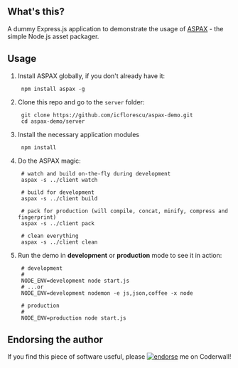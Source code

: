 ## What's this?
A dummy Express.js application to demonstrate the usage of [ASPAX](http://aspax.github.io) - the simple Node.js asset packager.

## Usage

1. Install ASPAX globally, if you don't already have it:

        npm install aspax -g

2. Clone this repo and go to the `server` folder:

        git clone https://github.com/icflorescu/aspax-demo.git
        cd aspax-demo/server

3. Install the necessary application modules

        npm install

4. Do the ASPAX magic:

        # watch and build on-the-fly during development
        aspax -s ../client watch

        # build for development
        aspax -s ../client build

        # pack for production (will compile, concat, minify, compress and fingerprint)
        aspax -s ../client pack

        # clean everything
        aspax -s ../client clean

5. Run the demo in **development** or **production** mode to see it in action:

        # development
        #
        NODE_ENV=development node start.js
        # ...or
        NODE_ENV=development nodemon -e js,json,coffee -x node

        # production
        #
        NODE_ENV=production node start.js

## Endorsing the author
If you find this piece of software useful, please [![endorse](https://api.coderwall.com/icflorescu/endorsecount.png)](https://coderwall.com/icflorescu) me on Coderwall!
